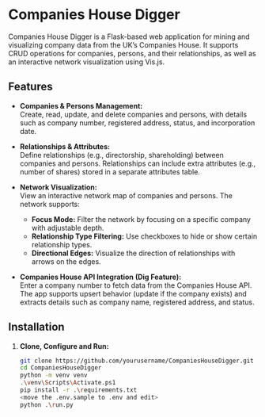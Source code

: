 # Companies House Digger

Companies House Digger is a Flask-based web application for mining and visualizing company data from the UK’s Companies House. It supports CRUD operations for companies, persons, and their relationships, as well as an interactive network visualization using Vis.js.

## Features

- **Companies & Persons Management:**  
  Create, read, update, and delete companies and persons, with details such as company number, registered address, status, and incorporation date.

- **Relationships & Attributes:**  
  Define relationships (e.g., directorship, shareholding) between companies and persons. Relationships can include extra attributes (e.g., number of shares) stored in a separate attributes table.

- **Network Visualization:**  
  View an interactive network map of companies and persons. The network supports:
  - **Focus Mode:** Filter the network by focusing on a specific company with adjustable depth.
  - **Relationship Type Filtering:** Use checkboxes to hide or show certain relationship types.
  - **Directional Edges:** Visualize the direction of relationships with arrows on the edges.

- **Companies House API Integration (Dig Feature):**  
  Enter a company number to fetch data from the Companies House API. The app supports upsert behavior (update if the company exists) and extracts details such as company name, registered address, and status.

## Installation

1. **Clone, Configure and Run:**

   ```bash
   git clone https://github.com/yourusername/CompaniesHouseDigger.git
   cd CompaniesHouseDigger
   python -m venv venv
   .\venv\Scripts\Activate.ps1   
   pip install -r .\requirements.txt
   <move the .env.sample to .env and edit>
   python .\run.py
